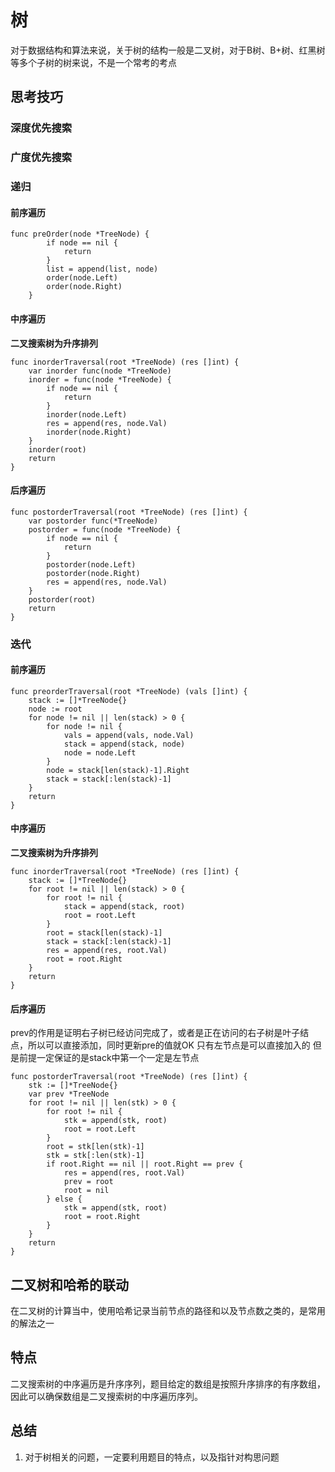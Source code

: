 # 树
对于数据结构和算法来说，关于树的结构一般是二叉树，对于B树、B+树、红黑树等多个子树的树来说，不是一个常考的考点
## 思考技巧
### 深度优先搜索
### 广度优先搜索
### 递归
#### 前序遍历
```
func preOrder(node *TreeNode) {
		if node == nil {
			return
		}
		list = append(list, node)
		order(node.Left)
		order(node.Right)
	}
```
#### 中序遍历
**二叉搜索树为升序排列**
```
func inorderTraversal(root *TreeNode) (res []int) {
	var inorder func(node *TreeNode)
	inorder = func(node *TreeNode) {
		if node == nil {
			return
		}
		inorder(node.Left)
		res = append(res, node.Val)
		inorder(node.Right)
	}
	inorder(root)
	return
}

```
#### 后序遍历
```
func postorderTraversal(root *TreeNode) (res []int) {
    var postorder func(*TreeNode)
    postorder = func(node *TreeNode) {
        if node == nil {
            return
        }
        postorder(node.Left)
        postorder(node.Right)
        res = append(res, node.Val)
    }
    postorder(root)
    return
}
```
### 迭代
#### 前序遍历
```
func preorderTraversal(root *TreeNode) (vals []int) {
    stack := []*TreeNode{}
    node := root
    for node != nil || len(stack) > 0 {
        for node != nil {
            vals = append(vals, node.Val)
            stack = append(stack, node)
            node = node.Left
        }
        node = stack[len(stack)-1].Right
        stack = stack[:len(stack)-1]
    }
    return
}
```
#### 中序遍历
**二叉搜索树为升序排列**
```
func inorderTraversal(root *TreeNode) (res []int) {
	stack := []*TreeNode{}
	for root != nil || len(stack) > 0 {
		for root != nil {
			stack = append(stack, root)
			root = root.Left
		}
		root = stack[len(stack)-1]
		stack = stack[:len(stack)-1]
		res = append(res, root.Val)
		root = root.Right
	}
	return
}
```
#### 后序遍历
prev的作用是证明右子树已经访问完成了，或者是正在访问的右子树是叶子结点，所以可以直接添加，同时更新pre的值就OK
只有左节点是可以直接加入的
但是前提一定保证的是stack中第一个一定是左节点
```
func postorderTraversal(root *TreeNode) (res []int) {
    stk := []*TreeNode{}
    var prev *TreeNode
    for root != nil || len(stk) > 0 {
        for root != nil {
            stk = append(stk, root)
            root = root.Left
        }
        root = stk[len(stk)-1]
        stk = stk[:len(stk)-1]
        if root.Right == nil || root.Right == prev {
            res = append(res, root.Val)
            prev = root
            root = nil
        } else {
            stk = append(stk, root)
            root = root.Right
        }
    }
    return
}
```

## 二叉树和哈希的联动
在二叉树的计算当中，使用哈希记录当前节点的路径和以及节点数之类的，是常用的解法之一
## 特点
二叉搜索树的中序遍历是升序序列，题目给定的数组是按照升序排序的有序数组，因此可以确保数组是二叉搜索树的中序遍历序列。
## 总结
1. 对于树相关的问题，一定要利用题目的特点，以及指针对构思问题
